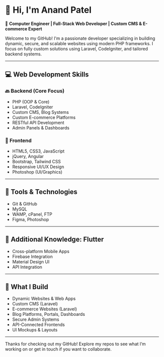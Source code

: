 # 👋 Hi, I'm Anand Patel

🚀 **Computer Engineer | Full-Stack Web Developer | Custom CMS & E-commerce Expert**

Welcome to my GitHub! I'm a passionate developer specializing in building dynamic, secure, and scalable websites using modern PHP frameworks. I focus on fully custom solutions using Laravel, CodeIgniter, and tailored backend systems.

---

## 💻 Web Development Skills

### 🔙 **Backend (Core Focus)**
- PHP (OOP & Core)
- Laravel, CodeIgniter
- Custom CMS, Blog Systems
- Custom E-commerce Platforms
- RESTful API Development
- Admin Panels & Dashboards

### 🎨 **Frontend**
- HTML5, CSS3, JavaScript
- jQuery, Angular
- Bootstrap, Tailwind CSS
- Responsive UI/UX Design
- Photoshop (UI/Graphics)

---

## 🧰 Tools & Technologies
- Git & GitHub
- MySQL
- WAMP, cPanel, FTP
- Figma, Photoshop

---

## 📱 Additional Knowledge: Flutter
- Cross-platform Mobile Apps
- Firebase Integration
- Material Design UI
- API Integration

---

## 🔧 What I Build
- Dynamic Websites & Web Apps
- Custom CMS (Laravel)
- E-commerce Websites (Laravel)
- Blog Platforms, Portals, Dashboards
- Secure Admin Systems
- API-Connected Frontends
- UI Mockups & Layouts

---
 

Thanks for checking out my GitHub! Explore my repos to see what I’m working on or get in touch if you want to collaborate.
